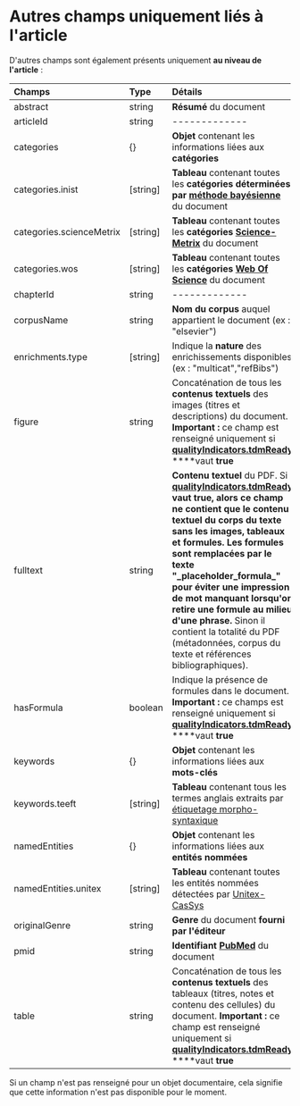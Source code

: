 # Autres champs uniquement liés à l'article

D'autres champs sont également présents uniquement **au niveau de l'article** :

| Champs | Type | Détails |
| :--- | :--- | :--- |
| abstract | string | **Résumé** du document |
| articleId | string | ------------- |
| categories | {} | **Objet** contenant les informations liées aux **catégories** |
| categories.inist | \[string\] | **Tableau** contenant toutes les **catégories déterminées par** [**méthode bayésienne**](https://fr.wikipedia.org/wiki/Classification_na%C3%AFve_bay%C3%A9sienne) du document |
| categories.scienceMetrix | \[string\] | **Tableau** contenant toutes les **catégories** [**Science-Metrix**](http://science-metrix.com/) du document |
| categories.wos | \[string\] | **Tableau** contenant toutes les **catégories** [**Web Of Science**](https://clarivate.com/products/web-of-science/) du document |
| chapterId | string | ------------- |
| corpusName | string | **Nom du corpus** auquel appartient le document \(ex : "elsevier"\) |
| enrichments.type | \[string\] | Indique la **nature** des enrichissements disponibles \(ex : "multicat","refBibs"\) |
| figure | string | Concaténation de tous les **contenus textuels** des images \(titres et descriptions\) du document. **Important :** ce champ est renseigné uniquement si [**qualityIndicators.tdmReady**](quality-indicators.md) ****vaut **true** |
| fulltext | string | **Contenu textuel** du PDF. Si [**qualityIndicators.tdmReady**](quality-indicators.md) ****vaut **true**, alors ce champ ne contient que le contenu textuel du **corps du texte** sans les **images**, **tableaux** et **formules**. Les formules sont remplacées par le texte "\_placeholder\_formula\_" pour éviter une impression de mot manquant lorsqu'on retire une formule au milieu d'une phrase**.** Sinon il contient la totalité du PDF \(métadonnées, corpus du texte et références bibliographiques\). |
| hasFormula | boolean | Indique la présence de formules dans le document. **Important :** ce champs est renseigné uniquement si [**qualityIndicators.tdmReady**](quality-indicators.md) ****vaut **true** |
| keywords | {} | **Objet** contenant les informations liées aux **mots-clés** |
| keywords.teeft | \[string\] | **Tableau** contenant tous les termes anglais extraits par [étiquetage morpho-syntaxique](https://fr.wikipedia.org/wiki/%C3%89tiquetage_morpho-syntaxique) |
| namedEntities | {} | **Objet** contenant les informations liées aux **entités nommées** |
| namedEntities.unitex | \[string\] | **Tableau** contenant toutes les entités nommées détectées par [Unitex-CasSys](http://tln.li.univ-tours.fr/Tln_Istex.html) |
| originalGenre | string | **Genre** du document **fourni par l'éditeur** |
| pmid | string | **Identifiant** [**PubMed**](https://www.ncbi.nlm.nih.gov/pubmed/) du document |
| table | string | Concaténation de tous les **contenus textuels** des tableaux \(titres, notes et contenu des cellules\) du document. **Important :** ce champ est renseigné uniquement si [**qualityIndicators.tdmReady**](quality-indicators.md) ****vaut **true** |

Si un champ n'est pas renseigné pour un objet documentaire, cela signifie que cette information n'est pas disponible pour le moment.

